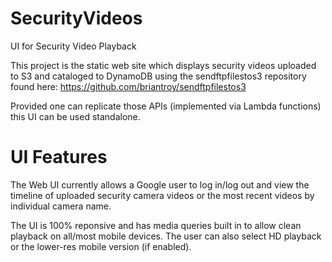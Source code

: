 # SecurityVideos
UI for Security Video Playback

This project is the static web site which displays security videos uploaded to S3 and cataloged to DynamoDB using the sendftpfilestos3 repository found here:
https://github.com/briantroy/sendftpfilestos3

Provided one can replicate those APIs (implemented via Lambda functions) this UI can be used standalone.

# UI Features
The Web UI currently allows a Google user to log in/log out and view the timeline of uploaded security camera videos or the most recent videos by individual camera name.

The UI is 100% reponsive and has media queries built in to allow clean playback on all/most mobile devices. The user can also select HD playback or the lower-res mobile version (if enabled).

